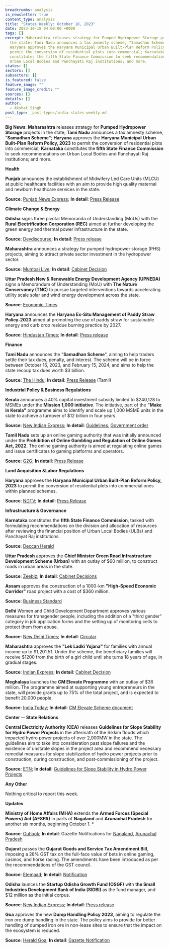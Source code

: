 ```yaml
---
breadcrumbs: analysis
is_newsletter: true
content_type: analysis
title: "States Weekly: October 18, 2023"
date: 2023-10-18 04:00:00 +0000
tags: []
excerpt: Maharashtra releases strategy for Pumped Hydropower Storage projects in
  the state; Tami Nadu announces a tax amnesty scheme, "Samadhan Scheme;"
  Haryana approves the Haryana Municipal Urban Built-Plan Reform Policy, 2023 to
  permit the conversion of residential plots into commercial; Karnataka
  constitutes the fifth State Finance Commission to seek recommendations on
  Urban Local Bodies and Panchayati Raj institutions; and more.
states: []
sectors: []
subsectors: []
is_featured: false
feature_image: ""
feature_image_credit: ""
sources: []
details: []
author:
  - Akshat Singh
post_type: _post-types/india-states-weekly.md
---
```


**Big News**: **Maharashtra** releases strategy for **Pumped Hydropower Storage** projects in the state; **Tami Nadu** announces a tax amnesty scheme, "**Samadhan Scheme"**; **Haryana** approves the **Haryana Municipal Urban Built-Plan Reform Policy, 2023** to permit the conversion of residential plots into commercial; **Karnataka** constitutes the **fifth State Finance Commission** to seek recommendations on Urban Local Bodies and Panchayati Raj institutions; and more.

**Health**

**Punjab** announces the establishment of Midwifery Led Care Units (MLCU) at public healthcare facilities with an aim to provide high quality maternal and newborn healthcare services in the state. 

**Source**: [Punjab News Express](https://www.punjabnewsexpress.com/punjab/news/punjab-to-set-up-midwifery-led-care-units-at-public-healthcare-facilities-224759); **In detail**: [Press Release](http://diprpunjab.gov.in/?q=content/punjab-set-midwifery-led-care-units-public-healthcare-facilities)

**Climate Change & Energy**

**Odisha** signs three pivotal Memoranda of Understanding (MoUs) with the **Rural Electrification Corporation (REC)** aimed at further developing the green energy and thermal power infrastructure in the state. 

**Source**: [Devdiscourse](https://www.devdiscourse.com/article/headlines/2650668-odisha-rural-electrification-corporation-signs-mous-with-3-companies-to-boost-green-energy); **In detail**: [Press release](https://acrobat.adobe.com/id/urn:aaid:sc:VA6C2:8641f9f4-c917-497c-8fdb-083f70daf216)

**Maharashtra** announces a strategy for pumped hydropower storage (PHS) projects, aiming to attract private sector investment in the hydropower sector. 

**Source**: [Mumbai Live](https://www.mumbailive.com/en/civic/maharashtra-govt-introduces-new-strategy-to-enhance-energy-storage-capacity-81239); **In detail**: [Cabinet Decision](https://www.maharashtra.gov.in/Upload/PDF/10_10_2023_Cabinet_Decisions_Meeting_No_49.pdf)

**Uttar Pradesh New & Renewable Energy Development Agency (UPNEDA)** signs a Memorandum of Understanding (MoU) with **The Nature Conservancy (TNC)** to pursue targeted interventions towards accelerating utility scale solar and wind energy development across the state. 

**Source**: [Economic Times](https://energy.economictimes.indiatimes.com/news/renewable/upneda-signs-mou-with-tnc-india-to-accelerate-utility-scale-solar-projects-in-uttar-pradesh/104374674)

**Haryana** announces the **Haryana Ex-Situ Management of Paddy Straw Policy-2023** aimed at promoting the use of paddy straw for sustainable energy and curb crop residue burning practice by 2027.  

**Source**: [Hindustan Times](https://www.hindustantimes.com/cities/chandigarh-news/haryana-cabinet-approves-paddy-stubble-management-policy-101697052989959.html); **In detail**: [Press release](https://acrobat.adobe.com/id/urn:aaid:sc:VA6C2:5e73eadd-42ac-4fd9-96e8-9ff7fe7b272a)

**Finance**

**Tami Nadu** announces the "**Samadhan Scheme**", aiming to help traders settle their tax dues, penalty, and interest. The scheme will be in force between October 16, 2023, and February 15, 2024, and aims to help the state recoup tax dues worth $3 billion. 

**Source**: [The Hindu](https://www.thehindu.com/news/national/tamil-nadu/tn-assembly-cm-stalin-announces-amnesty-scheme-for-traders-who-have-not-paid-commercial-taxes/article67403410.ece); **In detail**: [Press Release](https://cms.tn.gov.in/sites/default/files/press_release/pr101023_36_TNLA_0.pdf) (Tamil)

**Industrial Policy & Business Regulations**

**Kerala** announces a 40% capital investment subsidy limited to $240,128 to MSMEs under the **Mission 1,000 initiative**. The initiative, part of the **"Make in Kerala"** programme aims to identify and scale up 1,000 MSME units in the state to achieve a turnover of $12 billion in four years. 

**Source**: [New Indian Express](https://www.newindianexpress.com/cities/thiruvananthapuram/2023/oct/13/kerala-government-to-offer-40-subsidy-for-1000-msmes-2623400.html); **In detail**: [Guidelines](https://mission1000.industry.kerala.gov.in/public/public_dashboard_assets/docs/mission_guidelines.pdf), [Government order](https://industry.kerala.gov.in/images/Schemes/Mission_1000_GO-2-7.pdf)

**Tamil Nadu** sets up an online gaming authority that was initially announced under the **Prohibition of Online Gambling and Regulation of Online Games Act, 2022**. The online gaming authority is aimed at regulating online games and issue certificates to gaming platforms and operators. 

**Source**: [G2G](https://g2g.news/online-gaming-laws/tn-govt-forms-5-member-online-gaming-authority/); **In detail**: [Press Release](https://cms.tn.gov.in/sites/default/files/press_release/pr111023_e_2045.pdf)

**Land Acquisition &Labor Regulations**

**Haryana** approves the **Haryana Municipal Urban Built-Plan Reform Policy, 2023** to permit the conversion of residential plots into commercial ones within planned schemes. 

**Source**: [NDTV](https://www.ndtv.com/india-news/haryana-announces-new-policy-to-convert-residential-plots-to-commercial-4473044); **In detail**: [Press Release](https://haryanacmoffice.gov.in/11-october-2023-0)

**Infrastructure & Governance**

**Karnataka** constitutes the **fifth State Finance Commission**, tasked with formulating recommendations on the division and allocation of resources after reviewing the financial position of Urban Local Bodies (ULBs) and Panchayat Raj institutions. 

**Source**: [Deccan Herald](https://www.deccanherald.com/india/karnataka/karnataka-govt-forms-fifth-state-finance-commission-2723348)

**Uttar Pradesh** approves the **Chief Minister Green Road Infrastructure Development Scheme (Urban)** with an outlay of $60 million, to construct roads in urban areas in the state. 

**Source**: [Zeebiz](https://www.zeebiz.com/india/news-up-cabinet-approves-rs-500-crore-scheme-to-improve-road-infrastructure-in-cities-258644); **In detail**: [Cabinet Decisions](https://acrobat.adobe.com/id/urn:aaid:sc:VA6C2:b3367f9f-502d-40e4-9aca-3ecac9cb2921)

**Assam** approves the construction of a 1000-km **"High-Speed Economic Corridor"** road project with a cost of $360 million. 

**Source**: [Business Standard](https://www.business-standard.com/india-news/assam-to-build-1-000-km-high-speed-economic-corridor-costing-rs-3-000-cr-123101000445_1.html)

**Delhi** Women and Child Development Department approves various measures for transgender people, including the addition of a "third gender" category in job application forms and the setting up of monitoring cells to protect them from abuse. 

**Source**: [New Delhi Times](https://www.newdelhitimes.com/delhi-governments-women-and-child-development-department-adds-third-gender-category-in-job-application-forms/); **In detail**: [Circular](https://acrobat.adobe.com/id/urn:aaid:sc:VA6C2:38c519a1-54ed-44a4-934e-d96f781ed10a)

**Maharashtra** approves the **"Lek Ladki Yojana"** for families with annual income up to $1,201.51. Under the scheme, the beneficiary families will receive $1200 from the birth of a girl child until she turns 18 years of age, in gradual stages. 

**Source**: [Indian Express](https://indianexpress.com/article/cities/mumbai/maharashtra-cabinet-approves-dear-daughter-scheme-for-welfare-of-girl-child-8976546/); **In detail**: [Cabinet Decision](https://www.maharashtra.gov.in/Upload/PDF/10_10_2023_Cabinet_Decisions_Meeting_No_49.pdf)

**Meghalaya** launches the **CM Elevate Programme** with an outlay of $36 million. The programme aimed at supporting young entrepreneurs in the state, will provide grants up to 75% of the total project, and is expected to benefit 20,000 people. 

**Source**: [India Today](https://www.indiatodayne.in/meghalaya/story/meghalaya-cm-allocates-rs-300-crore-to-foster-entrepreneurship-in-the-state-693973-2023-10-13); **In detail**: [CM Elevate Scheme document](https://www.primemeghalaya.com/wp-content/uploads/2023/10/CM-ELEVATE-Program-Document.pdf)

**Center -- State Relations**

**Central Electricity Authority (CEA)** releases **Guidelines for Slope Stability for Hydro Power Projects** in the aftermath of the Sikkim floods which impacted hydro power projects of over 2,000MW in the state. The guidelines aim to take into consideration past slope failures and the existence of unstable slopes in the project area and recommend necessary remedial measures for slope stabilization of hydro power projects prior to construction, during construction, and post-commissioning of the project. 

**Source**: [ETN](https://etn.news/energy-storage/cea-issues-slope-stability-guidelines-for-hydro-power-projects); **In detail**: [Guidelines for Slope Stability in Hydro Power Projects](https://cea.nic.in/wp-content/uploads/news_live/2023/10/Guidelines_for_Slope_Stability_in_Hydro_Power_Projects.pdf)

**Any Other**

Nothing critical to report this week.

**Updates**

**Ministry of Home Affairs (MHA)** extends the **Armed Forces (Special Powers) Act (AFSPA)** in parts of **Nagaland** and **Arunachal Pradesh** for another six months, beginning October 1. *

**Source**: [Outlook](https://www.outlookindia.com/national/afspa-extended-to-parts-of-nagaland-arunachal-pradesh-for-another-6-months-news-320884); **In detail**: Gazette Notifications for [Nagaland](https://www.mha.gov.in/sites/default/files/Nagaland_27092023.pdf), [Arunachal Pradesh](https://www.mha.gov.in/sites/default/files/Arunachal_27092023.pdf)

**Gujarat** passes the **Gujarat Goods and Service Tax Amendment Bill**, imposing a 28% GST tax on the full-face value of bets in online gaming, casinos, and horse racing. The amendments have been introduced as per the recommendations of the GST council. 

**Source**: [Etemaad](https://www.en.etemaaddaily.com/world/national/gujarat-assembly-unanimously-passes-state-gst-amendment-bill:138487); **In detail**: [Notification](https://commercialtax.gujarat.gov.in/vatwebsite/download/cir_noti/NOTI/N-38-2023-ST-GGST.pdf)

**Odisha** launces the **Startup Odisha Growth Fund (OSGF)** with **the Small Industries Development Bank of India (SIDBI)** as the fund manager, and $12 million as the initial corpus. 

**Source**: [New Indian Express](https://www.newindianexpress.com/states/odisha/2023/sep/17/odisha-government-launches-rs-100-crore-startup-growth-fund-2615698.html); **In detail**: [Press release](https://www.sidbi.in/files/pressrelease/Press-release_Odisha-Startup-Growth-Fund.pdf)

**Goa** approves the new **Dump Handling Policy 2023**, aiming to regulate the iron ore dump handling in the state. The policy aims to provide for better handling of dumped iron ore in non-lease sites to ensure that the impact on the ecosystem is reduced. 

**Source**: [Herald Goa](https://www.heraldgoa.in/Goa/State-Cabinet-approves-new-Dump-Handling-Policy-2023/210302); **In detail**: [Gazette Notification](https://dmg.goa.gov.in/PDFs/Notifications/Notification/gazettenotification_2324-24-SI-SUG-1_20230915122920.pdf)
